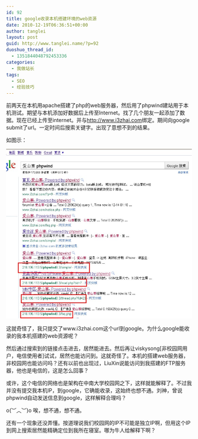 ```yaml
---
id: 92
title: google收录本机搭建环境的web资源
date: 2010-12-19T06:36:51+00:00
author: tanglei
layout: post
guid: http://www.tanglei.name/?p=92
duoshuo_thread_id:
  - 1351844048792453336
categories:
  - 我做站长
tags:
  - SEO
  - 经验技巧
---
```

前两天在本机用apache搭建了php的web服务器，然后用了phpwind建站用于本机测试。期望与本机添加好数据后上传至Internet。找了几个朋友一起添加了数据。现在已经上传至internet。并与<http://www.i3zhai.com>绑定。期间向google submit了url。一定时间后搜索关键字。出现了意想不到的结果。

如图示：

[<img class="alignleft size-full wp-image-91" title="爱山寨google收录" src="/wp-content/uploads/2010/12/爱山寨google收录.jpg" alt=""  />](/wp-content/uploads/2010/12/爱山寨google收录.jpg)
  

  
这就奇怪了，我只提交了www.i3zhai.com这个url到google。为什么google能收录的我本机搭建的web资源呢？
  
然后通过搜索到的链接点击进去，居然能进去。然后再让viskysong[非校园网用户，电信使用者]试试，居然也能访问到。这就奇怪了。本机的搭建web服务器，非校园网也能访问吗？还有以前也出现过，LiuXin说能访问到我搭建的FTP服务器，他也是电信的，这是怎么回事？
  
或许，这个电信的网络也是架构在中南大学校园网之下，这样就能解释了。不过我并没有提交我本机IP，到google，它确能收录，这始终也想不通。刘神，曾说phpwind自动发送信息到google，这样解释合理吗？
  
o(︶︿︶)o 唉，想不通，想不通。
  
还有一个现象还没弄懂。按道理说我们校园网的IP不可能是独立IP啊，但用这个IP到网上搜索居然能精确定位到我所在寝室。哪为牛人给解释下啊？
